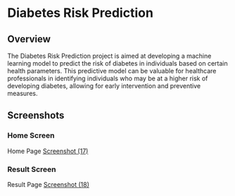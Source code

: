 # Diabetes Risk Prediction

## Overview

The Diabetes Risk Prediction project is aimed at developing a machine learning model to predict the risk of diabetes in individuals based on certain health parameters. This predictive model can be valuable for healthcare professionals in identifying individuals who may be at a higher risk of developing diabetes, allowing for early intervention and preventive measures.

## Screenshots

### Home Screen

Home Page [Screenshot (17)](https://github.com/VishnujithVj/Diabetes-Risk-Prediction/assets/144329305/e24db91b-4c30-49d6-9a96-c4efef1f6616)


### Result Screen

Result Page [Screenshot (18)](https://github.com/VishnujithVj/Diabetes-Risk-Prediction/assets/144329305/ad2b4127-597f-4441-82fa-4cc18bfa4ddd)


 
